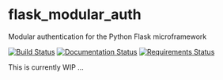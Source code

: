 # flask_modular_auth
Modular authentication for the Python Flask microframework

[![Build Status](https://travis-ci.org/fabian-rump/flask_modular_auth.svg?branch=master)](https://travis-ci.org/fabian-rump/flask_modular_auth)
[![Documentation Status](https://readthedocs.org/projects/flask-modular-auth/badge/?version=latest)](http://flask-modular-auth.readthedocs.io/en/latest/?badge=latest)
[![Requirements Status](https://requires.io/github/fabian-rump/flask_modular_auth/requirements.svg?branch=master)](https://requires.io/github/fabian-rump/flask_modular_auth/requirements/?branch=master)


This is currently WIP ...
